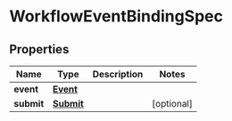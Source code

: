 

# WorkflowEventBindingSpec

## Properties

Name | Type | Description | Notes
------------ | ------------- | ------------- | -------------
**event** | [**Event**](Event.md) |  | 
**submit** | [**Submit**](Submit.md) |  |  [optional]



